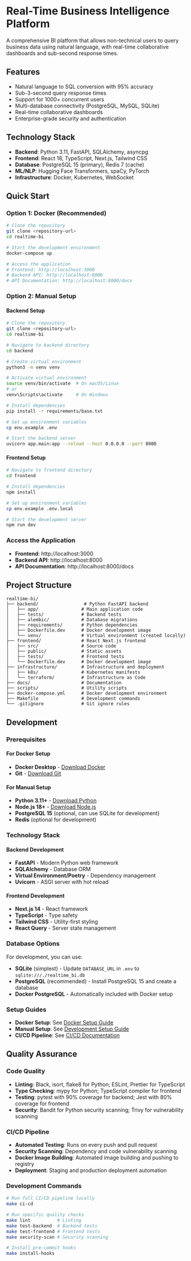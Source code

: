 # Real-Time Business Intelligence Platform

A comprehensive BI platform that allows non-technical users to query business data using natural language, with real-time collaborative dashboards and sub-second response times.

## Features

- Natural language to SQL conversion with 95% accuracy
- Sub-3-second query response times
- Support for 1000+ concurrent users
- Multi-database connectivity (PostgreSQL, MySQL, SQLite)
- Real-time collaborative dashboards
- Enterprise-grade security and authentication

## Technology Stack

- **Backend**: Python 3.11, FastAPI, SQLAlchemy, asyncpg
- **Frontend**: React 18, TypeScript, Next.js, Tailwind CSS
- **Database**: PostgreSQL 15 (primary), Redis 7 (cache)
- **ML/NLP**: Hugging Face Transformers, spaCy, PyTorch
- **Infrastructure**: Docker, Kubernetes, WebSocket

## Quick Start

### Option 1: Docker (Recommended)

```bash
# Clone the repository
git clone <repository-url>
cd realtime-bi

# Start the development environment
docker-compose up

# Access the application
# Frontend: http://localhost:3000
# Backend API: http://localhost:8000
# API Documentation: http://localhost:8000/docs
```

### Option 2: Manual Setup

#### Backend Setup

```bash
# Clone the repository
git clone <repository-url>
cd realtime-bi

# Navigate to backend directory
cd backend

# Create virtual environment
python3 -m venv venv

# Activate virtual environment
source venv/bin/activate  # On macOS/Linux
# or
venv\Scripts\activate     # On Windows

# Install dependencies
pip install -r requirements/base.txt

# Set up environment variables
cp env.example .env

# Start the backend server
uvicorn app.main:app --reload --host 0.0.0.0 --port 8000
```

#### Frontend Setup

```bash
# Navigate to frontend directory
cd frontend

# Install dependencies
npm install

# Set up environment variables
cp env.example .env.local

# Start the development server
npm run dev
```

### Access the Application
- **Frontend**: http://localhost:3000
- **Backend API**: http://localhost:8000
- **API Documentation**: http://localhost:8000/docs

## Project Structure

```
realtime-bi/
├── backend/                 # Python FastAPI backend
│   ├── app/                # Main application code
│   ├── tests/              # Backend tests
│   ├── alembic/            # Database migrations
│   ├── requirements/       # Python dependencies
│   ├── Dockerfile.dev      # Docker development image
│   └── venv/               # Virtual environment (created locally)
├── frontend/               # React Next.js frontend
│   ├── src/                # Source code
│   ├── public/             # Static assets
│   ├── tests/              # Frontend tests
│   └── Dockerfile.dev      # Docker development image
├── infrastructure/         # Infrastructure and deployment
│   ├── k8s/                # Kubernetes manifests
│   └── terraform/          # Infrastructure as Code
├── docs/                   # Documentation
├── scripts/                # Utility scripts
├── docker-compose.yml      # Docker development environment
├── Makefile                # Development commands
└── .gitignore              # Git ignore rules
```

## Development

### Prerequisites

#### For Docker Setup
- **Docker Desktop** - [Download Docker](https://www.docker.com/products/docker-desktop/)
- **Git** - [Download Git](https://git-scm.com/)

#### For Manual Setup
- **Python 3.11+** - [Download Python](https://www.python.org/downloads/)
- **Node.js 18+** - [Download Node.js](https://nodejs.org/)
- **PostgreSQL 15** (optional, can use SQLite for development)
- **Redis** (optional for development)

### Technology Stack

#### Backend Development
- **FastAPI** - Modern Python web framework
- **SQLAlchemy** - Database ORM
- **Virtual Environment/Poetry** - Dependency management
- **Uvicorn** - ASGI server with hot reload

#### Frontend Development
- **Next.js 14** - React framework
- **TypeScript** - Type safety
- **Tailwind CSS** - Utility-first styling
- **React Query** - Server state management

### Database Options

For development, you can use:
- **SQLite** (simplest) - Update `DATABASE_URL` in `.env` to `sqlite:///./realtime_bi.db`
- **PostgreSQL** (recommended) - Install PostgreSQL 15 and create a database
- **Docker PostgreSQL** - Automatically included with Docker setup

### Setup Guides

- **Docker Setup**: See [Docker Setup Guide](docs/developer/docker-setup.md)
- **Manual Setup**: See [Development Setup Guide](docs/developer/setup.md)
- **CI/CD Pipeline**: See [CI/CD Documentation](docs/developer/ci-cd.md)

## Quality Assurance

### Code Quality
- **Linting**: Black, isort, flake8 for Python; ESLint, Prettier for TypeScript
- **Type Checking**: mypy for Python; TypeScript compiler for frontend
- **Testing**: pytest with 90% coverage for backend; Jest with 80% coverage for frontend
- **Security**: Bandit for Python security scanning; Trivy for vulnerability scanning

### CI/CD Pipeline
- **Automated Testing**: Runs on every push and pull request
- **Security Scanning**: Dependency and code vulnerability scanning
- **Docker Image Building**: Automated image building and pushing to registry
- **Deployment**: Staging and production deployment automation

### Development Commands
```bash
# Run full CI/CD pipeline locally
make ci-cd

# Run specific quality checks
make lint          # Linting
make test-backend  # Backend tests
make test-frontend # Frontend tests
make security-scan # Security scanning

# Install pre-commit hooks
make install-hooks
```
